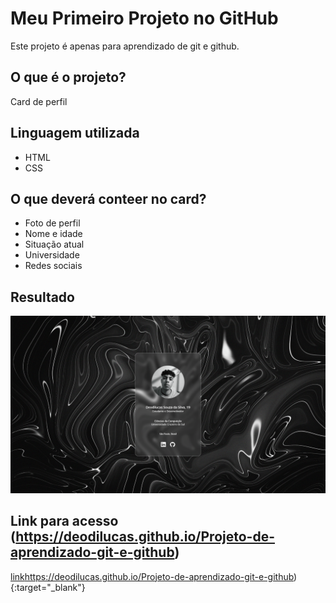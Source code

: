 # Meu Primeiro Projeto no GitHub

Este projeto é apenas para aprendizado de git e github.

## O que é o projeto?
Card de perfil

## Linguagem utilizada
* HTML
* CSS

## O que deverá conteer no card?
* Foto de perfil
* Nome e idade
* Situação atual
* Universidade
* Redes sociais

## Resultado
 ![alt](assets/print.png)

 ## Link para acesso (https://deodilucas.github.io/Projeto-de-aprendizado-git-e-github)
 [link](https://deodilucas.github.io/Projeto-de-aprendizado-git-e-github)https://deodilucas.github.io/Projeto-de-aprendizado-git-e-github){:target="_blank"}
